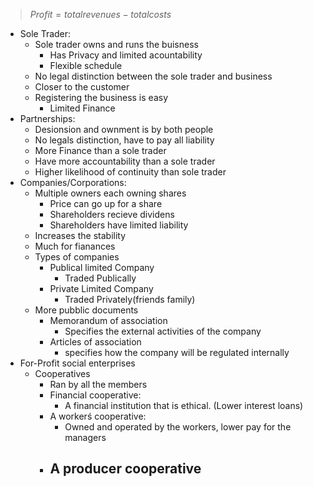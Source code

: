 > $Profit = totalrevenues - totalcosts$
 - Sole Trader:
	 - Sole trader owns and runs the buisness
		 - Has Privacy and limited acountability
		 - Flexible schedule
	 - No legal distinction between the sole trader and business
	 - Closer to the customer
	 - Registering the business is easy
		 - Limited Finance
 - Partnerships:
	 - Desionsion and ownment is by both people
	 - No legals distinction, have to pay all liability
	 - More Finance than a sole trader
	 - Have more accountability than a sole trader
	 - Higher likelihood of continuity than sole trader
- Companies/Corporations:
	- Multiple owners each owning shares
		- Price can go up for a share
		- Shareholders recieve dividens
		- Shareholders have limited liability
	- Increases the stability
	- Much for fianances
	- Types of companies
		- Publical limited Company
			- Traded Publically
		- Private Limited Company
			- Traded Privately(friends family)
	- More pubblic documents
		- Memorandum of association
			- Specifies the external activities of the company
		- Articles of association
			- specifies how the company will be regulated internally
- For-Profit social enterprises
	- Cooperatives
		- Ran by all the members
		- Financial cooperative:
			- A financial institution that is ethical. (Lower interest loans)
		- A workerś cooperative:
			- Owned and operated by the workers, lower pay for the managers
		- A producer cooperative
			- 
<!--stackedit_data:
eyJoaXN0b3J5IjpbMTg1NDcyNjcxOSw2MjI2Mjg2NjEsLTE0Mz
g0Mjk0MTMsLTIwOTQ5ODU5NjVdfQ==
-->